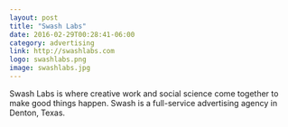 ```yaml
---
layout: post
title: "Swash Labs"
date: 2016-02-29T00:28:41-06:00
category: advertising
link: http://swashlabs.com
logo: swashlabs.png
image: swashlabs.jpg
---
```

Swash Labs is where creative work and social science come together to make good things happen. Swash is a full-service advertising agency in Denton, Texas.